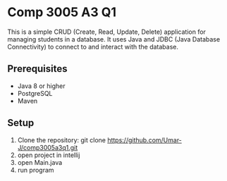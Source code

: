 # Comp 3005 A3 Q1

This is a simple CRUD (Create, Read, Update, Delete) application for managing students in a database. It uses Java and JDBC (Java Database Connectivity) to connect to and interact with the database.

## Prerequisites

- Java 8 or higher
- PostgreSQL
- Maven

## Setup

1. Clone the repository:
git clone https://github.com/Umar-J/comp3005a3q1.git
2. open project in intellij
3. open Main.java
4. run program
